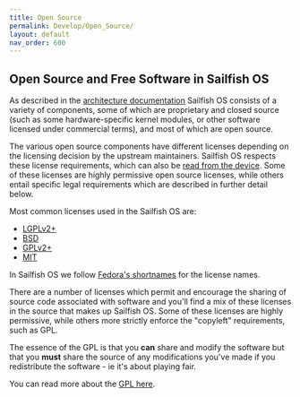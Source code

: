 ```yaml
---
title: Open Source
permalink: Develop/Open_Source/
layout: default
nav_order: 600
---
```


## Open Source and Free Software in Sailfish OS

As described in the [architecture documentation](/Reference/Architecture) Sailfish OS consists of a variety of components, some of which are proprietary and closed source (such as some hardware-specific kernel modules, or other software licensed under commercial terms), and most of which are open source.

The various open source components have different licenses depending on the licensing decision by the upstream maintainers. Sailfish OS respects these license requirements, which can also be [read from the device](/Support/Help_Articles/Tips_and_Tricks/#checking-open-source-licenses). Some of these licenses are highly permissive open source licenses, while others entail specific legal requirements which are described in further detail below.

Most common licenses used in the Sailfish OS are:
 * [LGPLv2+](http://www.gnu.org/licenses/old-licenses/lgpl-2.1.html)
 * [BSD](https://fedoraproject.org/wiki/Licensing:BSD#3ClauseBSD)
 * [GPLv2+](http://www.gnu.org/licenses/old-licenses/gpl-2.0.html)
 * [MIT](https://fedoraproject.org/wiki/Licensing:MIT)

In Sailfish OS we follow [Fedora's shortnames](https://fedoraproject.org/wiki/Licensing:Main#Good_Licenses) for the license names.

There are a number of licenses which permit and encourage the sharing of source code associated with software and you'll find a mix of these licenses in the source that makes up Sailfish OS. Some of these licenses are highly permissive, while others more strictly enforce the "copyleft" requirements, such as GPL.

The essence of the GPL is that you **can** share and modify the software but that you **must** share the source of any modifications you've made if you redistribute the software - ie it's about playing fair.

You can read more about the [GPL here](https://en.wikipedia.org/wiki/GNU_General_Public_License).

